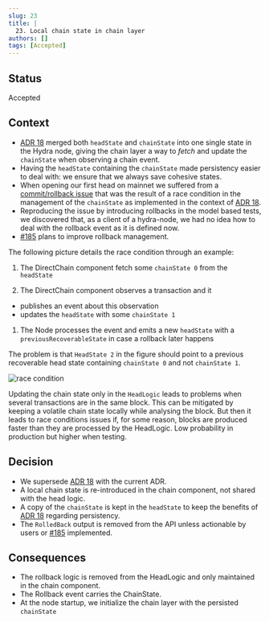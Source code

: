 ```yaml
---
slug: 23
title: |
  23. Local chain state in chain layer
authors: []
tags: [Accepted]
---
```


## Status

Accepted

## Context

- [ADR 18](/adr/18) merged both `headState` and `chainState` into one single
  state in the Hydra node, giving the chain layer a way to _fetch_ and update
  the `chainState` when observing a chain event.
- Having the `headState` containing the `chainState` made persistency easier to
  deal with: we ensure that we always save cohesive states.
- When opening our first head on mainnet we suffered from a [commit/rollback
  issue](https://github.com/cardano-scaling/hydra/issues/784) that was the
  result of a race condition in the management of the `chainState` as implemented
  in the context of [ADR 18](/adr/18).
- Reproducing the issue by introducing rollbacks in the model based tests, we
  discovered that, as a client of a hydra-node, we had no idea how to deal with
  the rollback event as it is defined now.
- [#185](https://github.com/cardano-scaling/hydra/issues/185) plans to improve
  rollback management.

The following picture details the race condition through an example:

1. The DirectChain component fetch some `chainState 0` from the `headState`

1. The DirectChain component observes a transaction and it

- publishes an event about this observation
- updates the `headState` with some `chainState 1`

1. The Node processes the event and emits a new `headState` with a
   `previousRecoverableState` in case a rollback later happens

The problem is that `HeadState 2` in the figure should point to a previous
recoverable head state containing `chainState 0` and not `chainState 1`.

![race condition](2023-04-26-023-race-condition.jpg)

Updating the chain state only in the `HeadLogic` leads to problems when several
transactions are in the same block. This can be mitigated by keeping a volatile
chain state locally while analysing the block. But then it leads to race
conditions issues if, for some reason, blocks are produced faster than they are
processed by the HeadLogic. Low probability in production but higher when
testing.

## Decision

- We supersede [ADR 18](/adr/18) with the current ADR.
- A local chain state is re-introduced in the chain component, not shared with
  the head logic.
- A copy of the `chainState` is kept in the `headState` to keep the benefits of
  [ADR 18](/adr/18) regarding persistency.
- The `RolledBack` output is removed from the API unless actionable by users or
  [#185](https://github.com/cardano-scaling/hydra/issues/185) implemented.

## Consequences

- The rollback logic is removed from the HeadLogic and only maintained in the
  chain component.
- The Rollback event carries the ChainState.
- At the node startup, we initialize the chain layer with the persisted
  `chainState`
